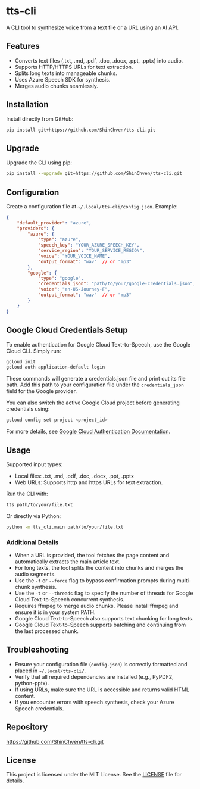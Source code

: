 # tts-cli

A CLI tool to synthesize voice from a text file or a URL using an AI API.

## Features
- Converts text files (.txt, .md, .pdf, .doc, .docx, .ppt, .pptx) into audio.
- Supports HTTP/HTTPS URLs for text extraction.
- Splits long texts into manageable chunks.
- Uses Azure Speech SDK for synthesis.
- Merges audio chunks seamlessly.

## Installation

Install directly from GitHub:
```bash
pip install git+https://github.com/ShinChven/tts-cli.git
```

## Upgrade

Upgrade the CLI using pip:
```bash
pip install --upgrade git+https://github.com/ShinChven/tts-cli.git
```

## Configuration

Create a configuration file at `~/.local/tts-cli/config.json`. Example:
```json
{
    "default_provider": "azure",
    "providers": {
        "azure": {
            "type": "azure",
            "speech_key": "YOUR_AZURE_SPEECH_KEY",
            "service_region": "YOUR_SERVICE_REGION",
            "voice": "YOUR_VOICE_NAME",
            "output_format": "wav"  // or "mp3"
        },
        "google": {
            "type": "google",
            "credentials_json": "path/to/your/google-credentials.json",
            "voice": "en-US-Journey-F",
            "output_format": "wav"  // or "mp3"
        }
    }
}
```

## Google Cloud Credentials Setup

To enable authentication for Google Cloud Text-to-Speech, use the Google Cloud CLI. Simply run:
```bash
gcloud init
gcloud auth application-default login
```
These commands will generate a credentials.json file and print out its file path. Add this path to your configuration file under the `credentials_json` field for the Google provider.

You can also switch the active Google Cloud project before generating credentials using:
```bash
gcloud config set project <project_id>
```
For more details, see [Google Cloud Authentication Documentation](https://cloud.google.com/text-to-speech/docs/authentication#client-libs).

## Usage

Supported input types:
- Local files: .txt, .md, .pdf, .doc, .docx, .ppt, .pptx
- Web URLs: Supports http and https URLs for text extraction.

Run the CLI with:
```bash
tts path/to/your/file.txt
```
Or directly via Python:
```bash
python -m tts_cli.main path/to/your/file.txt
```

### Additional Details

- When a URL is provided, the tool fetches the page content and automatically extracts the main article text.
- For long texts, the tool splits the content into chunks and merges the audio segments.
- Use the `-f` or `--force` flag to bypass confirmation prompts during multi-chunk synthesis.
- Use the `-t` or `--threads` flag to specify the number of threads for Google Cloud Text-to-Speech concurrent synthesis.
- Requires ffmpeg to merge audio chunks. Please install ffmpeg and ensure it is in your system PATH.
- Google Cloud Text-to-Speech also supports text chunking for long texts.
- Google Cloud Text-to-Speech supports batching and continuing from the last processed chunk.

## Troubleshooting

- Ensure your configuration file (`config.json`) is correctly formatted and placed in `~/.local/tts-cli/`.
- Verify that all required dependencies are installed (e.g., PyPDF2, python-pptx).
- If using URLs, make sure the URL is accessible and returns valid HTML content.
- If you encounter errors with speech synthesis, check your Azure Speech credentials.

## Repository

https://github.com/ShinChven/tts-cli.git

## License

This project is licensed under the MIT License. See the [LICENSE](LICENSE) file for details.
